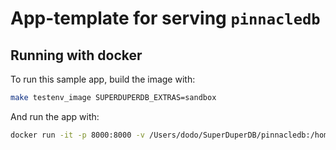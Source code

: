 # App-template for serving `pinnacledb`

## Running with docker

To run this sample app, build the image with:

```bash
make testenv_image SUPERDUPERDB_EXTRAS=sandbox
```

And run the app with:

```bash
docker run -it -p 8000:8000 -v /Users/dodo/SuperDuperDB/pinnacledb:/home/pinnacle/pinnacledb pinnacledb/sandbox uvicorn deploy.app_template.app:app --host <host>
```